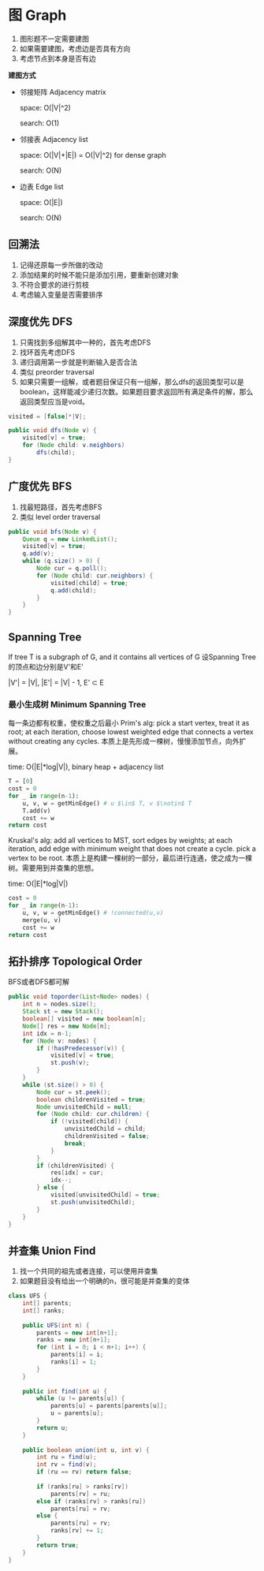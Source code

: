 # 图 Graph
1.	图形题不一定需要建图
2.	如果需要建图，考虑边是否具有方向
3.	考虑节点到本身是否有边

**建图方式**  
- 邻接矩阵 Adjacency matrix  
	
	space: O(|V|^2)  
	
	search: O(1)
	
- 邻接表 Adjacency list  
	
	space: O(|V|+|E|) = O(|V|^2) for dense graph  
	
	search: O(N)   
	
- 边表 Edge list  
	
	space: O(|E|)  
	
	search: O(N)   
	
	

## 回溯法
1.	记得还原每一步所做的改动
2.	添加结果的时候不能只是添加引用，要重新创建对象
3.	不符合要求的进行剪枝
4.	考虑输入变量是否需要排序



## 深度优先 DFS
1.	只需找到多组解其中一种的，首先考虑DFS  
2.	找环首先考虑DFS  
3. 	递归调用第一步就是判断输入是否合法  
4.  类似 preorder traversal  
5.	如果只需要一组解，或者题目保证只有一组解，那么dfs的返回类型可以是boolean，这样能减少递归次数。如果题目要求返回所有满足条件的解，那么返回类型应当是void。  
```java
visited = [false]*|V|;

public void dfs(Node v) {
	visited[v] = true;
	for (Node child: v.neighbors)
		dfs(child);
}
```



## 广度优先 BFS

1.	找最短路径，首先考虑BFS   
2.  类似 level order traversal  
```java
public void bfs(Node v) {
	Queue q = new LinkedList();
	visited[v] = true;
	q.add(v);
	while (q.size() > 0) {
		Node cur = q.poll();
		for (Node child: cur.neighbors) {
			visited[child] = true;
			q.add(child);
		}
	}
}
```



## Spanning Tree

If tree T is a subgraph of G, and it contains all vertices of G
设Spanning Tree的顶点和边分别是V'和E'  

|V'| = |V|, |E'| = |V| - 1, E' $\subset$ E  

### 最小生成树 Minimum Spanning Tree
每一条边都有权重，使权重之后最小 
Prim's  alg: pick a start vertex, treat it as root;  at each iteration, choose lowest weighted edge that connects a vertex without creating any cycles.  本质上是先形成一棵树，慢慢添加节点，向外扩展。   

time: O(|E|\*log|V|), binary heap + adjacency list  

```python
T = [0]
cost = 0
for _ in range(n-1):
	u, v, w = getMinEdge() # u $\in$ T, v $\notin$ T
	T.add(v)
	cost += w
return cost
```

Kruskal's  alg: add all vertices to MST, sort edges by weights;  at each iteration, add edge with minimum weight that does not create a cycle.  pick a vertex to be root.  本质上是构建一棵树的一部分，最后进行连通，使之成为一棵树。需要用到并查集的思想。  

time: O(|E|\*log|V|)  

```python
cost = 0
for _ in range(n-1):
	u, v, w = getMinEdge() # !connected(u,v) 
	merge(u, v)
	cost += w
return cost
```



## 拓扑排序 Topological Order

BFS或者DFS都可解 

```java
public void toporder(List<Node> nodes) {
	int n = nodes.size(); 
	Stack st = new Stack();
	boolean[] visited = new boolean[n];
	Node[] res = new Node[n];
	int idx = n-1;
	for (Node v: nodes) {
		if (!hasPredecessor(v)) {
			visited[v] = true;
			st.push(v);
		}
	}
	while (st.size() > 0) {
		Node cur = st.peek();
		boolean childrenVisited = true;
		Node unvisitedChild = null;
		for (Node child: cur.children) {
			if (!visited[child]) {
				unvisitedChild = child;
				childrenVisited = false;
				break;
			}
		}
		if (childrenVisited) {
			res[idx] = cur;
			idx--;
		} else {
			visited[unvisitedChild] = true;
			st.push(unvisitedChild);
		}
	}
}
```



## 并查集 Union Find

1.	找一个共同的祖先或者连接，可以使用并查集  
2. 	如果题目没有给出一个明确的n，很可能是并查集的变体  

```java
class UFS {  
    int[] parents;  
    int[] ranks;  
      
    public UFS(int n) {  
        parents = new int[n+1];  
        ranks = new int[n+1];  
        for (int i = 0; i < n+1; i++) {  
            parents[i] = i;  
            ranks[i] = 1;  
        }  
    }  
      
    public int find(int u) {  
        while (u != parents[u]) {  
            parents[u] = parents[parents[u]];  
            u = parents[u];  
        }  
        return u;  
    }  
      
    public boolean union(int u, int v) {  
        int ru = find(u);  
        int rv = find(v);  
        if (ru == rv) return false;  
          
        if (ranks[ru] > ranks[rv])  
            parents[rv] = ru;  
        else if (ranks[rv] > ranks[ru])  
            parents[ru] = rv;  
        else {  
            parents[ru] = rv;  
            ranks[rv] += 1;  
        }   
        return true;      
    }  
}  
```


